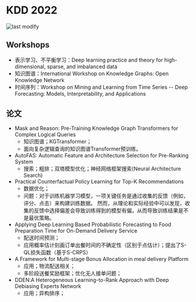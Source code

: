 KDD 2022
===
<!--START_SECTION:badge-->

![last modify](https://img.shields.io/static/v1?label=last%20modify&message=2022-10-15%2010%3A39%3A35&color=yellowgreen&style=flat-square)

<!--END_SECTION:badge-->

## Workshops

- 表示学习、不平衡学习：Deep learning practice and theory for high-dimensional, sparse, and imbalanced data
- 知识图谱：International Workshop on Knowledge Graphs: Open Knowledge Network
- 时间序列：Workshop on Mining and Learning from Time Series -- Deep Forecasting: Models, Interpretability, and Applications

## 论文
- Mask and Reason: Pre-Training Knowledge Graph Transformers for Complex Logical Queries
    - 知识图谱；KGTransformer；
    - 面向复杂逻辑查询的知识图谱Transformer预训练。
- AutoFAS: Automatic Feature and Architecture Selection for Pre-Ranking System
    - 搜索；粗排；双塔模型优化；神经网络框架搜索(Neural Architecture Search)
- Practical Counterfactual Policy Learning for Top-K Recommendations
    - 数据优化；
    - 问题：对于训练机器学习模型，一项关键任务是通过收集的反馈（例如，评分、点击）来构建训练数据。 然而，从理论和实际经验中可以发现，收集的反馈中选择偏差会导致训练得到的模型有偏，从而导致训练结果是不是最优策略。
- Applying Deep Learning Based Probabilistic Forecasting to Food Preparation Time for On-Demand Delivery Service
    - 配送时间预测；
    - 应用概率估计刻画订单出餐时间的不确定性（区别于点估计）；提出了S-QL损失函数（基于S-CRPS）
- A Framework for Multi-stage Bonus Allocation in meal delivery Platform
    - 应用；物流配送相关；
    - 多阶段送餐奖励框架；优化无人接单问题；
- DDEN:A Heterogeneous Learning-to-Rank Approach with Deep Debiasing Experts Network
    - 应用；异构排序；

